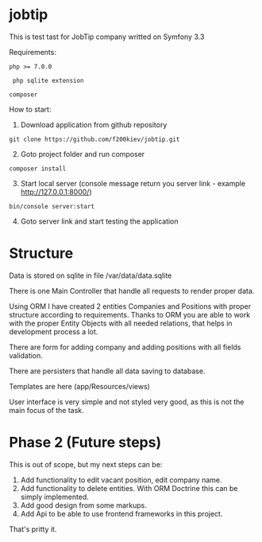 jobtip
======

This is test tast for JobTip company writted on Symfony 3.3

Requirements:

`` php >= 7.0.0 ``

`` php sqlite extension``

`` composer ``

How to start:

1) Download application from github repository

``git clone https://github.com/f200kiev/jobtip.git``

2) Goto project folder and run composer

``composer install``

3) Start local server (console message return you server link - example http://127.0.0.1:8000/)

``bin/console server:start``

4) Goto server link and start testing the application


Structure
=======
Data is stored on sqlite in file /var/data/data.sqlite

There is one Main Controller that handle all requests to render proper data.

Using ORM I have created 2 entities Companies and Positions with proper structure according to requirements.
Thanks to ORM you are able to work with the proper Entity Objects with all needed relations, that helps in development process a lot.

There are form for adding company and adding positions with all fields validation.

There are persisters that handle all data saving to database.

Templates are here (app/Resources/views)

User interface is very simple and not styled very good, as this is not the main focus of the task.

Phase 2 (Future steps)
======
This is out of scope, but my next steps can be:
1) Add functionality to edit vacant position, edit company name.
2) Add functionality to delete entities.
With ORM Doctrine this can be simply implemented.
3) Add good design from some markups.
4) Add Api to be able to use frontend frameworks in this project.

That's pritty it.